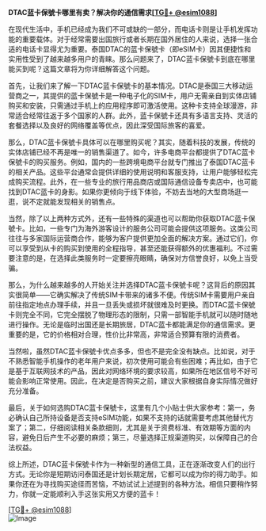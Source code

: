 **DTAC蓝卡保號卡哪里有卖？解决你的通信需求[[TG💪+ @esim1088](https://t.me/s/esim1088)]**

在现代生活中，手机已经成为我们不可或缺的一部分，而电话卡则是让手机发挥功能的重要载体。对于经常需要出国旅行或者长期在国外居住的人来说，选择一张合适的电话卡显得尤为重要。泰国DTAC的蓝卡保號卡（即eSIM卡）因其便捷性和实用性受到了越来越多用户的青睐。那么问题来了，DTAC蓝卡保號卡到底在哪里能买到呢？这篇文章将为你详细解答这个问题。

首先，让我们来了解一下DTAC蓝卡保號卡的基本情况。DTAC是泰国三大移动运营商之一，其提供的蓝卡保號卡是一种电子化的SIM卡，用户无需亲自到实体店铺购买和安装，只需通过手机上的应用程序即可激活使用。这种卡支持全球漫游，非常适合经常往返于多个国家的人群。此外，蓝卡保號卡还具有多语言支持、灵活的套餐选择以及良好的网络覆盖等优点，因此深受国际旅客的喜爱。

那么，DTAC蓝卡保號卡具体可以在哪里购买呢？其实，随着科技的发展，传统的实体店铺已经不再是唯一的销售渠道了。如今，许多电商平台都提供了DTAC蓝卡保號卡的购买服务。例如，国内的一些跨境电商平台就专门推出了泰国DTAC蓝卡的相关产品。这些平台通常会提供详细的使用说明和客服支持，让用户能够轻松完成购买流程。此外，在一些专业的旅行用品商店或国际通信设备专卖店中，也可能找到DTAC蓝卡的身影。如果你更倾向于线下体验，不妨去当地的大型商场逛一逛，说不定就能发现相关的销售点。

当然，除了以上两种方式外，还有一些特殊的渠道也可以帮助你获取DTAC蓝卡保號卡。比如，一些专门为海外游客设计的服务公司可能会提供这项服务。这类公司往往与多家国际运营商合作，能够为客户提供更加全面的解决方案。通过它们，你可以享受到从卡的购买到使用的全程指导，甚至还能获得额外的优惠福利。不过需要注意的是，在选择此类服务时一定要擦亮眼睛，确保对方信誉良好，以免上当受骗。

那么，为什么越来越多的人开始关注并选择DTAC蓝卡保號卡呢？这背后的原因其实很简单——它确实解决了传统SIM卡带来的诸多不便。传统SIM卡需要用户亲自前往指定地点办理手续，并且一旦丢失或损坏就很难及时更换。而DTAC蓝卡保號卡则完全不同，它完全摆脱了物理形态的限制，只需一部智能手机就可以随时随地进行操作。无论是临时出国还是长期旅居，DTAC蓝卡都能满足你的通信需求。更重要的是，它的价格相对合理，性价比非常高，非常适合预算有限的消费者。

当然啦，虽然DTAC蓝卡保號卡优点多多，但也不是完全没有缺点。比如说，对于不熟悉智能手机操作的老年用户来说，初次使用可能会有些困难；再比如，由于它是基于互联网技术的产品，因此对网络环境的要求较高，如果所在地区信号不好可能会影响正常使用。因此，在决定是否购买之前，建议大家根据自身实际情况做好充分准备。

最后，关于如何选购DTAC蓝卡保號卡，这里有几个小贴士供大家参考：第一，务必确认自己所持设备是否支持eSIM功能，如果不支持的话就需要考虑其他替代方案了；第二，仔细阅读相关条款细则，尤其是关于资费标准、有效期等方面的内容，避免日后产生不必要的麻烦；第三，尽量选择正规渠道购买，以保障自己的合法权益。

综上所述，DTAC蓝卡保號卡作为一种新型的通信工具，正在逐渐改变人们的出行方式。无论你是短期访问泰国还是计划长期定居，它都可以成为你的得力助手。如果你还在为寻找购买途径而苦恼，不妨试试上述提到的各种方法。相信只要稍作努力，你就一定能顺利入手这张实用又方便的蓝卡！

[[TG💪+ @esim1088](https://t.me/s/esim1088)]  
![Image](https://i.postimg.cc/4NQfJmqS/Snipaste-2025-05-13-00-14-12.png)